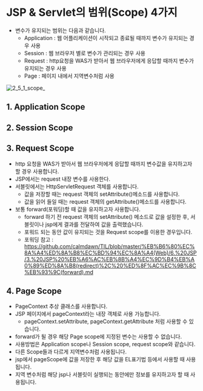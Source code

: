 # JSP & Servlet의 범위(Scope) 4가지

- 변수가 유지되는 범위는 다음과 같습니다.
    - Application : 웹 어플리케이션이 시작되고 종료될 때까지 변수가 유지되는 경우 사용
    - Session : 웹 브라우저 별로 변수가 관리되는 경우 사용
    - Request : http요청을 WAS가 받아서 웹 브라우저에게 응답할 때까지 변수가 유지되는 경우 사용
    - Page : 페이지 내에서 지역변수처럼 사용

![2_5_1_scope_](https://user-images.githubusercontent.com/46203866/94274193-58447680-ff80-11ea-8ca1-455c74ebb838.jpg)


## 1. Application Scope

## 2. Session Scope

## 3. Request Scope

- http 요청을 WAS가 받아서 웹 브라우저에게 응답할 때까지 변수값을 유지하고자 할 경우 사용합니다.
- JSP에서는 request 내장 변수를 사용한다.
- 서블릿에서는 HttpServletRequest 객체를 사용합니다.
    - 값을 저장할 때는 request 객체의 setAttribute()메소드를 사용합니다.
    - 값을 읽어 들일 때는 request 객체의 getAttribute()메소드를 사용합니다.
- 보통 forward(포워딩)할 때 값을 유지하고자 사용합니다.
    - forward 하기 전 request 객체의 setAttribute() 메소드로 값을 설정한 후, 서블릿이나 jsp에게 결과를 전달하여 값을 출력했습니다.
    - 포워드 되는 동안 값이 유지되는 것을 Request scope를 이용한 경우입니다.
    - 포워딩 참고 : https://github.com/calmdawn/TIL/blob/master/%EB%B6%80%EC%8A%A4%ED%8A%B8%EC%BD%94%EC%8A%A4(Web)/6.%20JSP/3.%20JSP%20%EB%A6%AC%EB%8B%A4%EC%9D%B4%EB%A0%89%ED%8A%B8(redirect)%2C%20%ED%8F%AC%EC%9B%8C%EB%93%9C(forward).md
    
## 4. Page Scope

- PageContext 추상 클래스를 사용합니다.
- JSP 페이지에서 pageContext라는 내장 객체로 사용 가능합니다.
    - pageContext.setAttribute, pageContext.getAttribute 처럼 사용할 수 있습니다.
- forward가 될 경우 해당 Page scope에 지정된 변수는 사용할 수 없습니다.
- 사용방법은 Application scope나 Session scope, request scope와 같습니다.
- 다른 Scope들과 다르게 지역변수처럼 사용됩니다.
- jsp에서 pageScope에 값을 저장한 후 해당 값을 EL표기법 등에서 사용할 때 사용됩니다.
- 지역 변수처럼 해당 jsp나 서블릿이 실행되는 동안에만 정보를 유지하고자 할 때 사용됩니다.
